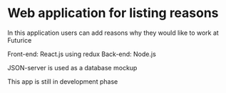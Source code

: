 # Web application for listing reasons

In this application users can add reasons why they would like to work at Futurice

Front-end: React.js using redux
Back-end: Node.js

JSON-server is used as a database mockup

This app is still in development phase
